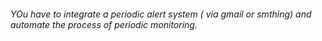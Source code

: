 ###### YOu have to integrate a periodic alert system ( via gmail or smthing) and automate the process of periodic monitoring.
